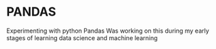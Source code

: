 # PANDAS
Experimenting with python Pandas
Was working on this during my early stages of learning data science and machine learning
